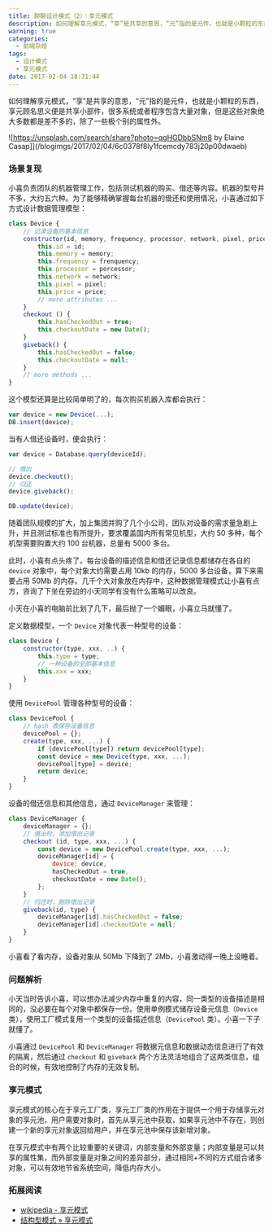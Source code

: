 ```yaml
---
title: 聊聊设计模式（2）：享元模式
description: 如何理解享元模式，“享”是共享的意思，“元”指的是元件，也就是小颗粒的东西，享元顾名思义便是共享小部件，很多系统或者程序包含大量对象，但是这些对象绝大多数都是差不多的，除了一些极个别的属性外。
warning: true
categories:
  - 前端杂烩
tags:
  - 设计模式
  - 享元模式
date: 2017-02-04 18:31:44
---
```


如何理解享元模式，“享”是共享的意思，“元”指的是元件，也就是小颗粒的东西，享元顾名思义便是共享小部件，很多系统或者程序包含大量对象，但是这些对象绝大多数都是差不多的，除了一些极个别的属性外。

![https://unsplash.com/search/share?photo=qgHGDbbSNm8 by Elaine Casap]](/blogimgs/2017/02/04/6c0378f8ly1fcemcdy783j20p00dwaeb)<!--<source src="http://ww1.sinaimg.cn/large/6c0378f8ly1fcemcdy783j20p00dwaeb">-->

<!--more-->

### 场景复现

小喜负责团队的机器管理工作，包括测试机器的购买、借还等内容。机器的型号并不多，大约五六种。为了能够精确掌握每台机器的借还和使用情况，小喜通过如下方式设计数据管理模型：

```js
class Device {
    // 记录设备的基本信息
    constructor(id, memory, frequency, processor, network, pixel, price, ...) {
        this.id = id;
        this.memory = memory;
        this.frequency = frenquency;
        this.processor = porcessor;
        this.network = network;
        this.pixel = pixel;
        this.price = price;
        // more attributes ...
    }
    checkout () {
        this.hasCheckedOut = true;
        this.checkoutDate = new Date();
    }
    giveback() {
        this.hasCheckedOut = false;
        this.checkoutDate = null;
    }
    // more methods ...
}
```

这个模型还算是比较简单明了的，每次购买机器入库都会执行：

```js
var device = new Device(...);
DB.insert(device);
```

当有人借还设备时，便会执行：

```js
var device = Database.query(deviceId);

// 借出
device.checkout();
// 归还
device.giveback();

DB.update(device);
```

随着团队规模的扩大，加上集团并购了几个小公司，团队对设备的需求量急剧上升，并且测试标准也有所提升，要求覆盖国内所有常见机型，大约 50 多种，每个机型需要购置大约 100 台机器，总量有 5000 多台。

此时，小喜有点头疼了。每台设备的描述信息和借还记录信息都储存在各自的 `device` 对象中，每个对象大约需要占用 10kb 的内存，5000 多台设备，算下来需要占用 50Mb 的内存。几千个大对象放在内存中，这种数据管理模式让小喜有点方，咨询了下坐在旁边的小天同学有没有什么策略可以改良。

小天在小喜的电脑前比划了几下，最后抛了一个媚眼，小喜立马就懂了。

定义数据模型，一个 `Device` 对象代表一种型号的设备：

```js
class Device {
    constructor(type, xxx, ..) {
        this.type = type;
        // 一种设备的全部基本信息
        this.xxx = xxx;
    }
}
```

使用 `DevicePool` 管理各种型号的设备：

```js
class DevicePool {
    // hash 表保存设备信息
    devicePool = {};
    create(type, xxx, ...) {
        if (devicePool[type]) return devicePool[type];
        const device = new Device(type, xxx, ...);
        devicePool[type] = device;
        return device;
    }
}
```

设备的借还信息和其他信息，通过 `DeviceManager` 来管理：

```js
class DeviceManager {
    deviceManager = {};
    // 借出时，添加借出记录
    checkout (id, type, xxx, ...) {
        const device = new DevicePool.create(type, xxx, ...);
        deviceManager[id] = {
            device: device,
            hasCheckedOut = true,
            checkoutDate = new Date();
        };
    }
    // 归还时，删除借出记录
    giveback(id, type) {
        deviceManager[id].hasCheckedOut = false;
        deviceManager[id].checkoutDate = null;
    }
}
```

小喜看了看内存，设备对象从 50Mb 下降到了 2Mb，小喜激动得一晚上没睡着。

### 问题解析

小天当时告诉小喜，可以想办法减少内存中重复的内容，同一类型的设备描述是相同的，没必要在每个对象中都保存一份。使用单例模式储存设备元信息（`Device` 类），使用工厂模式复用一个类型的设备描述信息（`DevicePool` 类）。小喜一下子就懂了。

小喜通过 `DevicePool` 和 `DeviceManager` 将数据元信息和数据动态信息进行了有效的隔离，然后通过 `checkout` 和 `giveback` 两个方法灵活地组合了这两类信息，组合的时候，有效地控制了内存的无效复制。

### 享元模式

享元模式的核心在于享元工厂类，享元工厂类的作用在于提供一个用于存储享元对象的享元池，用户需要对象时，首先从享元池中获取，如果享元池中不存在，则创建一个新的享元对象返回给用户，并在享元池中保存该新增对象。

在享元模式中有两个比较重要的关键词，内部变量和外部变量；内部变量是可以共享的属性集，而外部变量是对象之间的差异部分，通过相同+不同的方式组合诸多对象，可以有效地节省系统空间，降低内存大小。

### 拓展阅读

- [wikipedia - 享元模式](https://zh.wikipedia.org/wiki/%E4%BA%AB%E5%85%83%E6%A8%A1%E5%BC%8F)
- [结构型模式 » 享元模式](http://design-patterns.readthedocs.io/zh_CN/latest/structural_patterns/flyweight.html)
